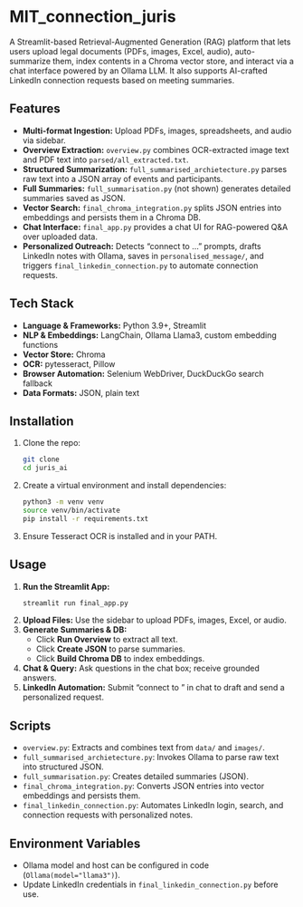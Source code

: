 # MIT_connection_juris

A Streamlit-based Retrieval-Augmented Generation (RAG) platform that lets users upload legal documents (PDFs, images, Excel, audio), auto-summarize them, index contents in a Chroma vector store, and interact via a chat interface powered by an Ollama LLM. It also supports AI-crafted LinkedIn connection requests based on meeting summaries.

## Features
- **Multi-format Ingestion:** Upload PDFs, images, spreadsheets, and audio via sidebar.  
- **Overview Extraction:** `overview.py` combines OCR-extracted image text and PDF text into `parsed/all_extracted.txt`.  
- **Structured Summarization:** `full_summarised_archietecture.py` parses raw text into a JSON array of events and participants.  
- **Full Summaries:** `full_summarisation.py` (not shown) generates detailed summaries saved as JSON.  
- **Vector Search:** `final_chroma_integration.py` splits JSON entries into embeddings and persists them in a Chroma DB.  
- **Chat Interface:** `final_app.py` provides a chat UI for RAG-powered Q&A over uploaded data.  
- **Personalized Outreach:** Detects “connect to …” prompts, drafts LinkedIn notes with Ollama, saves in `personalised_message/`, and triggers `final_linkedin_connection.py` to automate connection requests.

## Tech Stack
- **Language & Frameworks:** Python 3.9+, Streamlit  
- **NLP & Embeddings:** LangChain, Ollama Llama3, custom embedding functions  
- **Vector Store:** Chroma  
- **OCR:** pytesseract, Pillow  
- **Browser Automation:** Selenium WebDriver, DuckDuckGo search fallback  
- **Data Formats:** JSON, plain text
  
## Installation
1. Clone the repo:  
   ```bash
   git clone 
   cd juris_ai
   ```
2. Create a virtual environment and install dependencies:  
   ```bash
   python3 -m venv venv
   source venv/bin/activate
   pip install -r requirements.txt
   ```
3. Ensure Tesseract OCR is installed and in your PATH.

## Usage
1. **Run the Streamlit App:**  
   ```bash
   streamlit run final_app.py
   ```
2. **Upload Files:** Use the sidebar to upload PDFs, images, Excel, or audio.
3. **Generate Summaries & DB:**  
   - Click **Run Overview** to extract all text.  
   - Click **Create JSON** to parse summaries.  
   - Click **Build Chroma DB** to index embeddings.  
4. **Chat & Query:** Ask questions in the chat box; receive grounded answers.  
5. **LinkedIn Automation:** Submit “connect to ” in chat to draft and send a personalized request.

## Scripts
- `overview.py`: Extracts and combines text from `data/` and `images/`.  
- `full_summarised_archietecture.py`: Invokes Ollama to parse raw text into structured JSON.  
- `full_summarisation.py`: Creates detailed summaries (JSON).  
- `final_chroma_integration.py`: Converts JSON entries into vector embeddings and persists them.  
- `final_linkedin_connection.py`: Automates LinkedIn login, search, and connection requests with personalized notes.  

## Environment Variables
- Ollama model and host can be configured in code (`Ollama(model="llama3")`).  
- Update LinkedIn credentials in `final_linkedin_connection.py` before use.
